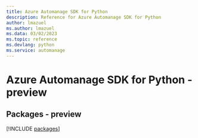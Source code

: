 ```yaml
---
title: Azure Automanage SDK for Python
description: Reference for Azure Automanage SDK for Python
author: lmazuel
ms.author: lmazuel
ms.data: 03/02/2023
ms.topic: reference
ms.devlang: python
ms.service: automanage
---
```

# Azure Automanage SDK for Python - preview
## Packages - preview
[!INCLUDE [packages](automanage-index.md)]